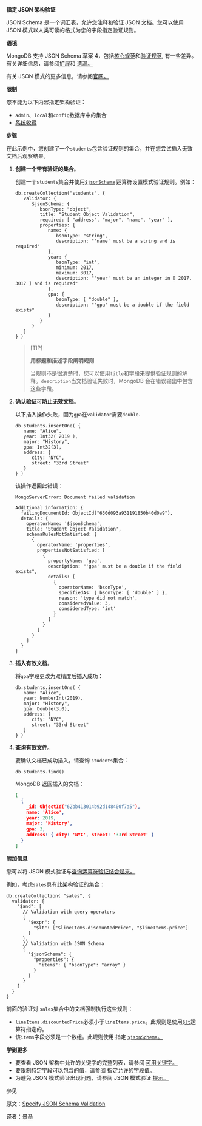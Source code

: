 **指定 JSON 架构验证**

JSON Schema 是一个词汇表，允许您注释和验证 JSON 文档。您可以使用 JSON 模式以人类可读的格式为您的字段指定验证规则。

**语境**

MongoDB 支持 JSON Schema 草案 4，包括[核心规范](https://tools.ietf.org/html/draft-zyp-json-schema-04)和[验证规范](https://tools.ietf.org/html/draft-fge-json-schema-validation-00), 有一些差异。有关详细信息，请参阅[扩展](https://www.mongodb.com/docs/manual/reference/operator/query/jsonSchema/#std-label-jsonSchema-extension)和 [遗漏。](https://www.mongodb.com/docs/manual/reference/operator/query/jsonSchema/#std-label-json-schema-omission)

有关 JSON 模式的更多信息，请参阅[官网。](http://json-schema.org/)

**限制**

您不能为以下内容指定架构验证：

- `admin`、`local`和`config`数据库中的集合
- [系统收藏](https://www.mongodb.com/docs/manual/reference/system-collections/#std-label-metadata-system-collections)

**步骤**

在此示例中，您创建了一个`students`包含验证规则的集合，并在您尝试插入无效文档后观察结果。

1. **创建一个带有验证的集合**。

   创建一个`students`集合并使用[`$jsonSchema`](https://www.mongodb.com/docs/manual/reference/operator/query/jsonSchema/#mongodb-query-op.-jsonSchema) 运算符设置模式验证规则。例如：

   ```shell
   db.createCollection("students", {
      validator: {
         $jsonSchema: {
            bsonType: "object",
            title: "Student Object Validation",
            required: [ "address", "major", "name", "year" ],
            properties: {
               name: {
                  bsonType: "string",
                  description: "'name' must be a string and is required"
               },
               year: {
                  bsonType: "int",
                  minimum: 2017,
                  maximum: 3017,
                  description: "'year' must be an integer in [ 2017, 3017 ] and is required"
               },
               gpa: {
                  bsonType: [ "double" ],
                  description: "'gpa' must be a double if the field exists"
               }
            }
         }
      }
   } )
   ```

   >[TIP]
   >
   >**用标题和描述字段阐明规则**
   >
   >当规则不是很清楚时，您可以使用`title`和字段来提供验证规则的解释。`description`当文档验证失败时，MongoDB 会在错误输出中包含这些字段。

2. **确认验证可防止无效文档**。

   以下插入操作失败，因为`gpa`在`validator`需要`double`.

   ```shell
   db.students.insertOne( {
      name: "Alice",
      year: Int32( 2019 ),
      major: "History",
      gpa: Int32(3),
      address: {
         city: "NYC",
         street: "33rd Street"
      }
   } )
   ```

   该操作返回此错误：

   ```shell
   MongoServerError: Document failed validation
   
   Additional information: {
     failingDocumentId: ObjectId("630d093a931191850b40d0a9"),
     details: {
       operatorName: '$jsonSchema',
       title: 'Student Object Validation',
       schemaRulesNotSatisfied: [
         {
           operatorName: 'properties',
           propertiesNotSatisfied: [
             {
               propertyName: 'gpa',
               description: "'gpa' must be a double if the field exists",
               details: [
                 {
                   operatorName: 'bsonType',
                   specifiedAs: { bsonType: [ 'double' ] },
                   reason: 'type did not match',
                   consideredValue: 3,
                   consideredType: 'int'
                 }
               ]
             }
           ]
         }
       ]
     }
   }
   ```

3. **插入有效文档**。

   将`gpa`字段更改为双精度后插入成功：

   ```shell
   db.students.insertOne( {
      name: "Alice",
      year: NumberInt(2019),
      major: "History",
      gpa: Double(3.0),
      address: {
         city: "NYC",
         street: "33rd Street"
      }
   } )
   ```

4. **查询有效文件**。

   要确认文档已成功插入，请查询 `students`集合：

   ```shell
   db.students.find()
   ```

   MongoDB 返回插入的文档：

   ```json
   [
     {
       _id: ObjectId("62bb413014b92d148400f7a5"),
       name: 'Alice',
       year: 2019,
       major: 'History',
       gpa: 3,
       address: { city: 'NYC', street: '33rd Street' }
     }
   ]
   ```

**附加信息**

您可以将 JSON 模式验证与[查询运算符验证结合起来。](https://www.mongodb.com/docs/manual/core/schema-validation/specify-query-expression-rules/#std-label-schema-validation-query-expression)

例如，考虑`sales`具有此架构验证的集合：

```shell
db.createCollection{ "sales", {
  validator: {
    "$and": [
      // Validation with query operators
      {
        "$expr": {
          "$lt": ["$lineItems.discountedPrice", "$lineItems.price"]
        }
      },
      // Validation with JSON Schema
      {
        "$jsonSchema": {
          "properties": {
            "items": { "bsonType": "array" }
          }
        }
      }
    ]
  }
}
```

前面的验证对 `sales`集合中的文档强制执行这些规则：

- `lineItems.discountedPrice`必须小于`lineItems.price`。此规则是使用[`$lt`](https://www.mongodb.com/docs/manual/reference/operator/aggregation/lt/#mongodb-expression-exp.-lt)运算符指定的。
- 该`items`字段必须是一个数组。此规则使用 指定 [`$jsonSchema`。](https://www.mongodb.com/docs/manual/reference/operator/query/jsonSchema/#mongodb-query-op.-jsonSchema)

**学到更多**

- 要查看 JSON 架构中允许的关键字的完整列表，请参阅 [可用关键字。](https://www.mongodb.com/docs/manual/reference/operator/query/jsonSchema/#std-label-jsonSchema-keywords)
- 要限制特定字段可以包含的值，请参阅 [指定允许的字段值。](https://www.mongodb.com/docs/manual/core/schema-validation/specify-json-schema/specify-allowed-field-values/#std-label-schema-allowed-field-values)
- 为避免 JSON 模式验证出现问题，请参阅 JSON 模式验证 [提示。](https://www.mongodb.com/docs/manual/core/schema-validation/specify-json-schema/json-schema-tips/#std-label-json-schema-tips)

参见

原文：[Specify JSON Schema Validation](https://www.mongodb.com/docs/manual/core/schema-validation/specify-json-schema/)

译者：景圣